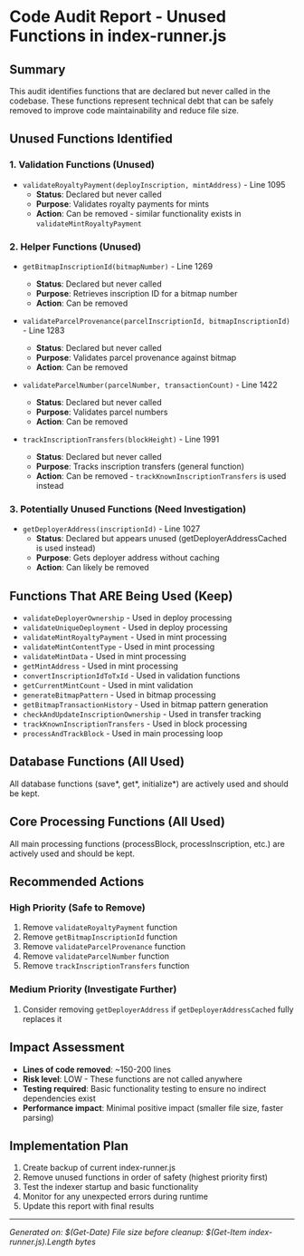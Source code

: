# Code Audit Report - Unused Functions in index-runner.js

## Summary
This audit identifies functions that are declared but never called in the codebase. These functions represent technical debt that can be safely removed to improve code maintainability and reduce file size.

## Unused Functions Identified

### 1. Validation Functions (Unused)
- `validateRoyaltyPayment(deployInscription, mintAddress)` - Line 1095
  - **Status**: Declared but never called
  - **Purpose**: Validates royalty payments for mints
  - **Action**: Can be removed - similar functionality exists in `validateMintRoyaltyPayment`

### 2. Helper Functions (Unused)
- `getBitmapInscriptionId(bitmapNumber)` - Line 1269
  - **Status**: Declared but never called
  - **Purpose**: Retrieves inscription ID for a bitmap number
  - **Action**: Can be removed

- `validateParcelProvenance(parcelInscriptionId, bitmapInscriptionId)` - Line 1283
  - **Status**: Declared but never called
  - **Purpose**: Validates parcel provenance against bitmap
  - **Action**: Can be removed

- `validateParcelNumber(parcelNumber, transactionCount)` - Line 1422
  - **Status**: Declared but never called
  - **Purpose**: Validates parcel numbers
  - **Action**: Can be removed

- `trackInscriptionTransfers(blockHeight)` - Line 1991
  - **Status**: Declared but never called
  - **Purpose**: Tracks inscription transfers (general function)
  - **Action**: Can be removed - `trackKnownInscriptionTransfers` is used instead

### 3. Potentially Unused Functions (Need Investigation)
- `getDeployerAddress(inscriptionId)` - Line 1027
  - **Status**: Declared but appears unused (getDeployerAddressCached is used instead)
  - **Purpose**: Gets deployer address without caching
  - **Action**: Can likely be removed

## Functions That ARE Being Used (Keep)
- `validateDeployerOwnership` - Used in deploy processing
- `validateUniqueDeployment` - Used in deploy processing
- `validateMintRoyaltyPayment` - Used in mint processing
- `validateMintContentType` - Used in mint processing
- `validateMintData` - Used in mint processing
- `getMintAddress` - Used in mint processing
- `convertInscriptionIdToTxId` - Used in validation functions
- `getCurrentMintCount` - Used in mint validation
- `generateBitmapPattern` - Used in bitmap processing
- `getBitmapTransactionHistory` - Used in bitmap pattern generation
- `checkAndUpdateInscriptionOwnership` - Used in transfer tracking
- `trackKnownInscriptionTransfers` - Used in block processing
- `processAndTrackBlock` - Used in main processing loop

## Database Functions (All Used)
All database functions (save*, get*, initialize*) are actively used and should be kept.

## Core Processing Functions (All Used)
All main processing functions (processBlock, processInscription, etc.) are actively used and should be kept.

## Recommended Actions

### High Priority (Safe to Remove)
1. Remove `validateRoyaltyPayment` function
2. Remove `getBitmapInscriptionId` function
3. Remove `validateParcelProvenance` function
4. Remove `validateParcelNumber` function
5. Remove `trackInscriptionTransfers` function

### Medium Priority (Investigate Further)
1. Consider removing `getDeployerAddress` if `getDeployerAddressCached` fully replaces it

## Impact Assessment
- **Lines of code removed**: ~150-200 lines
- **Risk level**: LOW - These functions are not called anywhere
- **Testing required**: Basic functionality testing to ensure no indirect dependencies exist
- **Performance impact**: Minimal positive impact (smaller file size, faster parsing)

## Implementation Plan
1. Create backup of current index-runner.js
2. Remove unused functions in order of safety (highest priority first)
3. Test the indexer startup and basic functionality
4. Monitor for any unexpected errors during runtime
5. Update this report with final results

---
*Generated on: $(Get-Date)*
*File size before cleanup: $(Get-Item index-runner.js).Length bytes*
